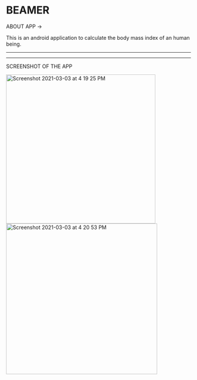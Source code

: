 # BEAMER


ABOUT APP ->

This is an android application to calculate the body mass index of an human being.

----------------------------------------------------------------------------------
----------------------------------------------------------------------------------
SCREENSHOT OF THE APP



<img width="407" alt="Screenshot 2021-03-03 at 4 19 25 PM" src="https://user-images.githubusercontent.com/62813305/109847269-fdbcee00-7c74-11eb-87ab-7eadab242369.png">



<img width="412" alt="Screenshot 2021-03-03 at 4 20 53 PM" src="https://user-images.githubusercontent.com/62813305/109847277-00b7de80-7c75-11eb-9766-74e841af7df5.png">

